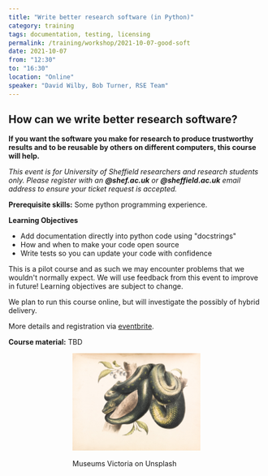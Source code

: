 ```yaml
---
title: "Write better research software (in Python)"
category: training
tags: documentation, testing, licensing
permalink: /training/workshop/2021-10-07-good-soft
date: 2021-10-07
from: "12:30"
to: "16:30"
location: "Online"
speaker: "David Wilby, Bob Turner, RSE Team"
---
```


## How can we write better research software? 

**If you want the software you make for research to produce trustworthy results and to be reusable by others on different computers, this course will help.**

*This event is for University of Sheffield researchers and research students only. Please register with an **@shef.ac.uk** or **@sheffield.ac.uk** email address to ensure your ticket request is accepted.*

**Prerequisite skills:** Some python programming experience.

**Learning Objectives**

* Add documentation directly into python code using "docstrings"
* How and when to make your code open source
* Write tests so you can update your code with confidence

This is a pilot course and as such we may encounter problems that we wouldn't normally expect. We will use feedback from this event to improve in future! Learning objectives are subject to change.

We plan to run this course online, but will investigate the possibly of hybrid delivery.

More details and registration via [eventbrite](https://www.eventbrite.co.uk/e/write-better-research-software-in-python-tickets-163827758235).

**Course material:** TBD

<div style="width: 50%; margin:0 auto;"><img src="/assets/images/museums-victoria-G9Yy-iitjjg-unsplash.jpg" alt="Together, We Create"/><p>Museums Victoria on Unsplash</p></div>

